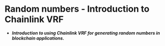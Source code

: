 # Random numbers - Introduction to Chainlink VRF
- ***Introduction to using Chainlink VRF for generating random numbers in blockchain applications.***
